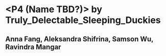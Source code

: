 # <P4 (Name TBD?)> by Truly_Delectable_Sleeping_Duckies
## Anna Fang, Aleksandra Shifrina, Samson Wu, Ravindra Mangar
 
